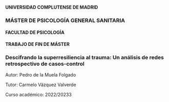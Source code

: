 #### UNIVERSIDAD COMPLUTENSE DE MADRID

### MÁSTER DE PSICOLOGÍA GENERAL SANITARIA

#### FACULTAD DE PSICOLOGÍA

#### TRABAJO DE FIN DE MÁSTER

### Descifrando la superresiliencia al trauma: Un análisis de redes retrospectivo de casos-control

Autor: Pedro de la Muela Folgado

Tutor: Carmelo Väzquez Valverde

Curso académico: 2022/20233

